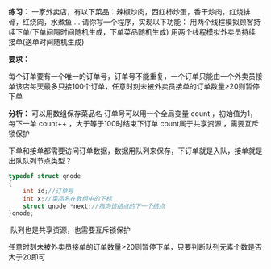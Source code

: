 **练习：**
        一家外卖店，有以下菜品：辣椒炒肉，西红柿炒蛋，香干炒肉，红烧排骨，红烧肉，水煮鱼 ...
        请你写一个程序，实现以下功能：
        用两个线程模拟顾客持续下单(下单间隔时间随机生成，下单菜品随机生成)
        用两个线程模拟外卖员持续接单(送单时间随机生成)

**要求：**

​		每个订单要有一个唯一的订单号，订单号不能重复，一个订单只能由一个外卖员接单
​        该店每天最多只接100个订单，任意时刻未被外卖员接单的订单数量>20则暂停下单

**分析：**
    可以用数组保存菜品名
    订单号可以用一个全局变量 count ，初始值为1，每下一单 count++ ，大于等于100时结束下订单
            count属于共享资源 ，需要互斥锁保护

​    下单和接单都需要访问订单数据，数据用队列来保存，下订单就是入队，接单就是出队
​            队列节点类型？

```c
typedef struct qnode
{
    int id;//订单号
    int x;//菜品名在数组中的下标
    struct qnode *next;//指向该结点的下一个结点	
}qnode;
```

​        队列也是共享资源，也需要互斥锁保护

​    任意时刻未被外卖员接单的订单数量>20则暂停下单，只要判断队列元素个数是否大于20即可